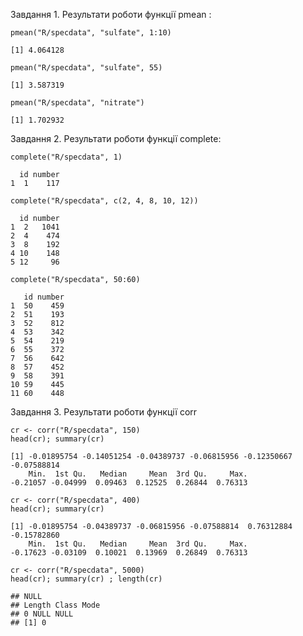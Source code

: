 Завдання 1.
Результати роботи функції pmean :
```
pmean("R/specdata", "sulfate", 1:10)
```
```
[1] 4.064128
```
```
pmean("R/specdata", "sulfate", 55)
```
```
[1] 3.587319
```
```
pmean("R/specdata", "nitrate")
```
```
[1] 1.702932
```
Завдання 2.
Результати роботи функції complete:
```
complete("R/specdata", 1)
```
```
  id number
1  1    117
```
```
complete("R/specdata", c(2, 4, 8, 10, 12))
```
```
  id number
1  2   1041
2  4    474
3  8    192
4 10    148
5 12     96
```
```
complete("R/specdata", 50:60)
```
```
   id number
1  50    459
2  51    193
3  52    812
4  53    342
5  54    219
6  55    372
7  56    642
8  57    452
9  58    391
10 59    445
11 60    448
```

Завдання 3.
Результати роботи функції corr
```
cr <- corr("R/specdata", 150)
head(cr); summary(cr)
```
```
[1] -0.01895754 -0.14051254 -0.04389737 -0.06815956 -0.12350667 -0.07588814
    Min.  1st Qu.   Median     Mean  3rd Qu.     Max. 
-0.21057 -0.04999  0.09463  0.12525  0.26844  0.76313 
```
```
cr <- corr("R/specdata", 400)
head(cr); summary(cr)
```
```
[1] -0.01895754 -0.04389737 -0.06815956 -0.07588814  0.76312884 -0.15782860
    Min.  1st Qu.   Median     Mean  3rd Qu.     Max. 
-0.17623 -0.03109  0.10021  0.13969  0.26849  0.76313
```
```
cr <- corr("R/specdata", 5000)
head(cr); summary(cr) ; length(cr)
```
```
## NULL
## Length Class Mode
## 0 NULL NULL
## [1] 0
```

